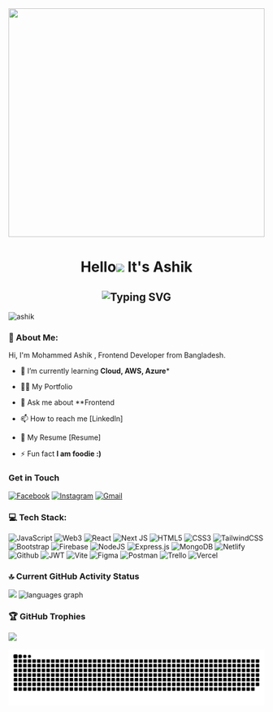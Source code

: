 
<div  > <img src="https://i.ibb.co.com/0ZKNXsB/ASHIK.jpg" width="100%" height="450"> </div>
<h1 align="center">Hello<img src="https://raw.githubusercontent.com/Tarikul-Islam-Anik/Animated-Fluent-Emojis/master/Emojis/Hand%20gestures/Waving%20Hand.png" width="29px"> It's Ashik</h1>

<h2 align="center"><img src="https://readme-typing-svg.demolab.com?font=Fira+Code&weight=600&pause=1000&center=true&vCenter=true&lines=Frontend+Developer;Passionate+React.JS+Developer" alt="Typing SVG" /></h2>

<p align="left"> <img src="https://komarev.com/ghpvc/?username=ashikalahi546&label=Profile%20views&color=0e75b6&style=flat" alt="ashik" /> </p>

### 💫 About Me:

<p align="justify">Hi, I'm Mohammed Ashik , Frontend Developer from Bangladesh.</p>


- 🌱 I’m currently learning **Cloud, AWS, Azure***

- 👨‍💻 My Portfolio 

- 💬 Ask me about **Frontend

- 📫 How to reach me [LinkedIn]

- 📄 My Resume [Resume]

- ⚡ Fun fact **I am foodie :)**

### Get in Touch
[![Facebook](https://img.shields.io/badge/facebook-1877F2.svg?&style=for-the-badge&logo=facebook&logoColor=white)](https://www.facebook.com/profile.php?id=100021923862893)
[![Instagram](https://img.shields.io/badge/Instagram-E4405F.svg?&style=for-the-badge&logo=instagram&logoColor=white)](https://www.instagram.com/ashik__alahi/)
[![Gmail](https://img.shields.io/badge/Gmail-D14836.svg?&style=for-the-badge&logo=gmail&logoColor=white)](mailto:ashikalahi546@gmail.com)


### 💻 Tech Stack:

![JavaScript](https://img.shields.io/badge/JavaScript-%23323330.svg?style=flat&logo=javascript&logoColor=%23F7DF1E)
![Web3](https://img.shields.io/badge/Web3-green?style=flat&logo=web3&logoColor=white)
![React](https://img.shields.io/badge/ReactJS-%2320232a.svg?style=flat&logo=react&logoColor=%2361DAFB)
![Next JS](https://img.shields.io/badge/NextJS-black?style=flat&logo=next.js&logoColor=white)
![HTML5](https://img.shields.io/badge/HTML5-%23E34F26.svg?style=flat&logo=html5&logoColor=white)
![CSS3](https://img.shields.io/badge/CSS3-%231572B6.svg?style=flat&logo=css3&logoColor=white)
![TailwindCSS](https://img.shields.io/badge/tailwindcss-%2338B2AC.svg?style=flat&logo=tailwind-css&logoColor=white)
![Bootstrap](https://img.shields.io/badge/Bootstrap-%238511FA.svg?style=flat&logo=bootstrap&logoColor=white)
![Firebase](https://img.shields.io/badge/Firebase-%23323330.svg?style=flat&logo=firebase&logoColor=%23F7DF1E)
![NodeJS](https://img.shields.io/badge/Node.js-6DA55F?style=flat&logo=node.js&logoColor=white)
![Express.js](https://img.shields.io/badge/express.js-%23404d59.svg?style=flat&logo=express&logoColor=%2361DAFB)
![MongoDB](https://img.shields.io/badge/MongoDB-%234ea94b.svg?style=flat&logo=mongodb&logoColor=white)
![Netlify](https://img.shields.io/badge/netlify-%23000000.svg?style=flat&logo=netlify&logoColor=#00C7B7)
![Github](https://img.shields.io/badge/Github-121013?style=flat&logo=github&logoColor=white)
![JWT](https://img.shields.io/badge/JWT-black?style=flat&logo=JSON%20web%20tokens)
![Vite](https://img.shields.io/badge/vite-%23646CFF.svg?style=flat&logo=vite&logoColor=white)
![Figma](https://img.shields.io/badge/figma-%23F24E1E.svg?style=flat&logo=figma&logoColor=white)
![Postman](https://img.shields.io/badge/Postman-FF6C37?style=flat&logo=postman&logoColor=white)
![Trello](https://img.shields.io/badge/Trello-%23026AA7.svg?style=flat&logo=Trello&logoColor=white)
![Vercel](https://img.shields.io/badge/vercel-%23000000.svg?style=flat&logo=vercel&logoColor=white)



### 🔝 Current GitHub Activity Status

<div align="left">
  <img height="180" src="https://github-readme-streak-stats.herokuapp.com?user=uttamsdev&theme=tokyonight&hide_border=true&border_radius=5" />
  <img height="180" src="https://github-readme-stats.vercel.app/api/top-langs?username=uttamsdev&locale=en&hide_title=false&layout=compact&card_width=230&langs_count=6&theme=tokyonight&hide_border=true" alt="languages graph"  />
</div>

### 🏆 GitHub Trophies

![](https://github-profile-trophy.vercel.app/?username=uttamsdev&theme=onestar&no-frame=false&no-bg=false&margin-w=4)

![snake gif](https://github.com/uttamsaha/uttamsaha/blob/main/uttam.svg)
